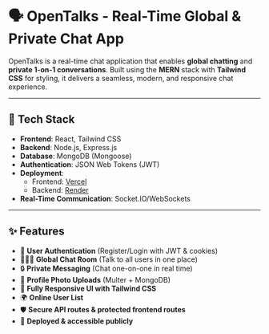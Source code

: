 # 🗣️ OpenTalks - Real-Time Global & Private Chat App

OpenTalks is a real-time chat application that enables **global chatting** and **private 1-on-1 conversations**. Built using the **MERN** stack with **Tailwind CSS** for styling, it delivers a seamless, modern, and responsive chat experience.

---

## 🚀 Tech Stack

- **Frontend**: React, Tailwind CSS  
- **Backend**: Node.js, Express.js  
- **Database**: MongoDB (Mongoose)  
- **Authentication**: JSON Web Tokens (JWT)  
- **Deployment**:  
  - Frontend: [Vercel](https://chat-app-open-talks.vercel.app/)  
  - Backend: [Render](https://chatapp-opentalks.onrender.com)  
- **Real-Time Communication**: Socket.IO/WebSockets  

---

## ✨ Features

- 🔐 **User Authentication** (Register/Login with JWT & cookies)  
- 🧑‍🤝‍🧑 **Global Chat Room** (Talk to all users in one place)  
- 🔒 **Private Messaging** (Chat one-on-one in real time)  
- 📸 **Profile Photo Uploads** (Multer + MongoDB)  
- 🎨 **Fully Responsive UI with Tailwind CSS**  
- 🌍 **Online User List**  
- 🛡️ **Secure API routes & protected frontend routes**  
- 🔁 **Deployed & accessible publicly**

